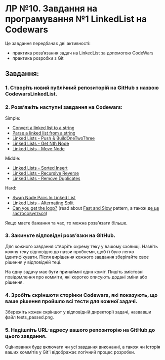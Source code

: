 # ЛР №10. Завдання на програмування №1 LinkedList на Codewars

Це завдання передбачає дві активності:

- практика розвʼязання задач на LinkedList за допомогою CodeWars
- практика розробки з Git

## Завдання:
### 1. Створіть новий публічний репозиторій на GitHub з назвою CodewarsLinkedList.
### 2. Розвʼяжіть наступні завдання на Codewars:

   Simple:

   - [Convert a linked list to a string](https://www.codewars.com/kata/582c297e56373f0426000098/train/python)
   - [Parse a linked list from a string](https://www.codewars.com/kata/582c5382f000e535100001a7/train/python)
   - [Linked Lists - Push & BuildOneTwoThree](https://www.codewars.com/kata/55be95786abade3c71000079/train/python)
   - [Linked Lists - Get Nth Node](https://www.codewars.com/kata/55befc42bfe4d13ab1000007/train/python)
   - [Linked Lists - Move Node](https://www.codewars.com/kata/55da347204760ba494000038/train/python)

   Middle:

   - [Linked Lists - Sorted Insert](https://www.codewars.com/kata/55cc33e97259667a08000044//train/python)
   - [Linked Lists - Recursive Reverse](https://www.codewars.com/kata/55e725b930957a038a000042/train/python)
   - [Linked Lists - Remove Duplicates](https://www.codewars.com/kata/55d9f257d60c5fd98d00001b/train/python)

   Hard:

   - [Swap Node Pairs In Linked List](https://www.codewars.com/kata/59c6f43c2963ecf6bf002252/train/python)
   - [Linked Lists - Alternating Split](https://www.codewars.com/kata/55dd5386575839a74f0000a9/train/python)
   - [Can you get the loop?](https://www.codewars.com/kata/52a89c2ea8ddc5547a000863/train/python) (read about [Fast and Slow](https://medium.com/@arifimran5/fast-and-slow-pointer-pattern-in-linked-list-43647869ac99) pattern, а також [де це застосовується](https://www.linkedin.com/pulse/here-some-common-applications-two-pointer-approach-linked-anil-kurmi))

Якщо маєте бажання та час, то можна розвʼязати більше.

### 3. Закиньте відповідні розвʼязки на GitHub.

Для кожного завдання створіть окрему теку у вашому сховищі. Назвіть кожну теку відповідно до назви проблеми, щоб її було легко ідентифікувати. Після вирішення кожного завдання зберігайте своє рішення у відповідній теці.

На одну задачу має бути принаймні один коміт. Пишіть змістовні повідомлення про комміти, які коротко описують додані зміни або рішення.

### 4. Зробіть скріншоти сторінки Codewars, які показують, що ваше рішення пройшло всі тести для кожної задачі.

Збережіть кожен скріншот у відповідній директорії задачі, назвавши файл tests_passed.png.
### 5. Надішліть URL-адресу вашого репозиторію на GitHub до цього завдання.

Оцінювання буде включати чи усі завдання виконанні, а також чи історія ваших коммітів у Git'і відображає логічний процес розробки.
